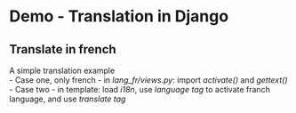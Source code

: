 <!-- translation in Django -->
Demo - Translation in Django
============================

Translate in french
-------------------  
A simple translation example  
    - Case one, only french - in _lang_fr/views.py_: import _activate()_ and _gettext()_  
    - Case two - in template: load _i18n_, use _language tag_ to activate franch language, and use _translate tag_  